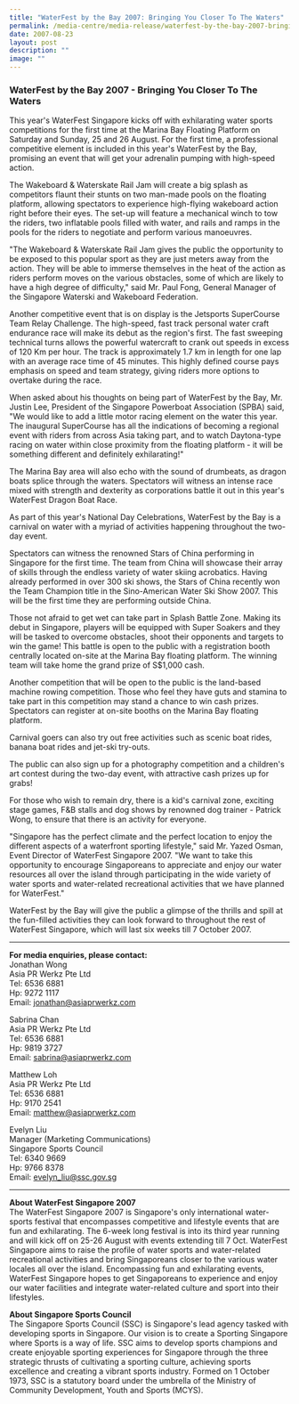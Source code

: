 ```yaml
---
title: "WaterFest by the Bay 2007: Bringing You Closer To The Waters"
permalink: /media-centre/media-release/waterfest-by-the-bay-2007-bringing-you-closer-to-the-waters/
date: 2007-08-23
layout: post
description: ""
image: ""
---
```

### **WaterFest by the Bay 2007 - Bringing You Closer To The Waters**

This year's WaterFest Singapore kicks off with exhilarating water sports competitions for the first time at the Marina Bay Floating Platform on Saturday and Sunday, 25 and 26 August. For the first time, a professional competitive element is included in this year's WaterFest by the Bay, promising an event that will get your adrenalin pumping with high-speed action.

The Wakeboard & Waterskate Rail Jam will create a big splash as competitors flaunt their stunts on two man-made pools on the floating platform, allowing spectators to experience high-flying wakeboard action right before their eyes. The set-up will feature a mechanical winch to tow the riders, two inflatable pools filled with water, and rails and ramps in the pools for the riders to negotiate and perform various manoeuvres.

"The Wakeboard & Waterskate Rail Jam gives the public the opportunity to be exposed to this popular sport as they are just meters away from the action. They will be able to immerse themselves in the heat of the action as riders perform moves on the various obstacles, some of which are likely to have a high degree of difficulty," said Mr. Paul Fong, General Manager of the Singapore Waterski and Wakeboard Federation.

Another competitive event that is on display is the Jetsports SuperCourse Team Relay Challenge. The high-speed, fast track personal water craft endurance race will make its debut as the region's first. The fast sweeping technical turns allows the powerful watercraft to crank out speeds in excess of 120 Km per hour. The track is approximately 1.7 km in length for one lap with an average race time of 45 minutes. This highly defined course pays emphasis on speed and team strategy, giving riders more options to overtake during the race.

When asked about his thoughts on being part of WaterFest by the Bay, Mr. Justin Lee, President of the Singapore Powerboat Association (SPBA) said, "We would like to add a little motor racing element on the water this year. The inaugural SuperCourse has all the indications of becoming a regional event with riders from across Asia taking part, and to watch Daytona-type racing on water within close proximity from the floating platform - it will be something different and definitely exhilarating!"

The Marina Bay area will also echo with the sound of drumbeats, as dragon boats splice through the waters. Spectators will witness an intense race mixed with strength and dexterity as corporations battle it out in this year's WaterFest Dragon Boat Race.

As part of this year's National Day Celebrations, WaterFest by the Bay is a carnival on water with a myriad of activities happening throughout the two-day event.

Spectators can witness the renowned Stars of China performing in Singapore for the first time. The team from China will showcase their array of skills through the endless variety of water skiing acrobatics. Having already performed in over 300 ski shows, the Stars of China recently won the Team Champion title in the Sino-American Water Ski Show 2007. This will be the first time they are performing outside China.

Those not afraid to get wet can take part in Splash Battle Zone. Making its debut in Singapore, players will be equipped with Super Soakers and they will be tasked to overcome obstacles, shoot their opponents and targets to win the game! This battle is open to the public with a registration booth centrally located on-site at the Marina Bay floating platform. The winning team will take home the grand prize of S$1,000 cash.

Another competition that will be open to the public is the land-based machine rowing competition. Those who feel they have guts and stamina to take part in this competition may stand a chance to win cash prizes. Spectators can register at on-site booths on the Marina Bay floating platform.

Carnival goers can also try out free activities such as scenic boat rides, banana boat rides and jet-ski try-outs.

The public can also sign up for a photography competition and a children's art contest during the two-day event, with attractive cash prizes up for grabs!

For those who wish to remain dry, there is a kid's carnival zone, exciting stage games, F&B stalls and dog shows by renowned dog trainer - Patrick Wong, to ensure that there is an activity for everyone.

"Singapore has the perfect climate and the perfect location to enjoy the different aspects of a waterfront sporting lifestyle," said Mr. Yazed Osman, Event Director of WaterFest Singapore 2007. "We want to take this opportunity to encourage Singaporeans to appreciate and enjoy our water resources all over the island through participating in the wide variety of water sports and water-related recreational activities that we have planned for WaterFest."

WaterFest by the Bay will give the public a glimpse of the thrills and spill at the fun-filled activities they can look forward to throughout the rest of WaterFest Singapore, which will last six weeks till 7 October 2007.

---

**For media enquiries, please contact:**
<br>
Jonathan Wong
<br>
Asia PR Werkz Pte Ltd
<br>
Tel: 6536 6881
<br>
Hp: 9272 1117
<br>
Email: jonathan@asiaprwerkz.com

Sabrina Chan
<br>
Asia PR Werkz Pte Ltd
<br>
Tel: 6536 6881
<br>
Hp: 9819 3727
<br>
Email: [sabrina@asiaprwerkz.com](mailto:sabrina@asiaprwerkz.com)

Matthew Loh
<br>
Asia PR Werkz Pte Ltd
<br>
Tel: 6536 6881
<br>
Hp: 9170 2541
<br>
Email: [matthew@asiaprwerkz.com](mailto:matthew@asiaprwerkz.com)

Evelyn Liu
<br>
Manager (Marketing Communications)
<br>
Singapore Sports Council
<br>
Tel: 6340 9669
<br>
Hp: 9766 8378
<br>
Email: [evelyn_liu@ssc.gov.sg](mailto:evelyn_liu@ssc.gov.sg)

---

**About WaterFest Singapore 2007**
<br>
The WaterFest Singapore 2007 is Singapore's only international water-sports festival that encompasses competitive and lifestyle events that are fun and exhilarating. The 6-week long festival is into its third year running and will kick off on 25-26 August with events extending till 7 Oct. WaterFest Singapore aims to raise the profile of water sports and water-related recreational activities and bring Singaporeans closer to the various water locales all over the island. Encompassing fun and exhilarating events, WaterFest Singapore hopes to get Singaporeans to experience and enjoy our water facilities and integrate water-related culture and sport into their lifestyles.

**About Singapore Sports Council**
<br>
The Singapore Sports Council (SSC) is Singapore's lead agency tasked with developing sports in Singapore. Our vision is to create a Sporting Singapore where Sports is a way of life. SSC aims to develop sports champions and create enjoyable sporting experiences for Singapore through the three strategic thrusts of cultivating a sporting culture, achieving sports excellence and creating a vibrant sports industry. Formed on 1 October 1973, SSC is a statutory board under the umbrella of the Ministry of Community Development, Youth and Sports (MCYS).